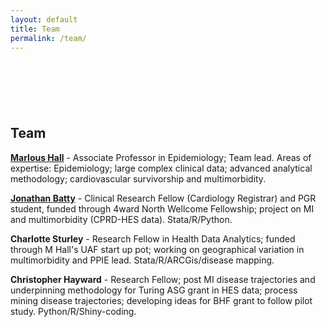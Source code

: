 ```yaml
---
layout: default
title: Team
permalink: /team/
---
```


<div style='margin-top:50px;margin-bottom:50px'>
<br>
</div>

## Team

[**Marlous Hall**](https://medicinehealth.leeds.ac.uk/medicine/staff/390/dr-marlous-hall) - Associate Professor in Epidemiology; Team lead. Areas of expertise: Epidemiology; large complex clinical data; advanced analytical methodology; cardiovascular survivorship and multimorbidity.

[**Jonathan Batty**](https://medicinehealth.leeds.ac.uk/medicine/staff/11309/dr-jonathan-batty) - Clinical Research Fellow (Cardiology Registrar) and PGR student, funded through 4ward North Wellcome Fellowship; project on MI and multimorbidity (CPRD-HES data). Stata/R/Python.

**Charlotte Sturley** - Research Fellow in Health Data Analytics; funded through M Hall's UAF start up pot; working on geographical variation in multimorbidity and PPIE lead. Stata/R/ARCGis/disease mapping.

**Christopher Hayward** - Research Fellow; post MI disease trajectories and underpinning methodology for Turing ASG grant in HES data; process mining disease trajectories; developing ideas for BHF grant to follow pilot study. Python/R/Shiny-coding.

